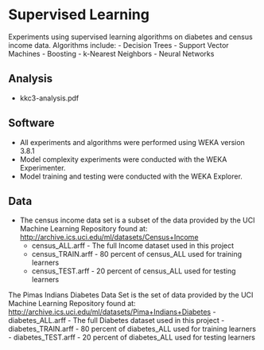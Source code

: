# Supervised Learning
Experiments using supervised learning algorithms on diabetes and census income data. Algorithms include:
	- Decision Trees
	- Support Vector Machines
	- Boosting
	- k-Nearest Neighbors
	- Neural Networks

## Analysis
- kkc3-analysis.pdf

## Software
- All experiments and algorithms were performed using WEKA version 3.8.1
- Model complexity experiments were conducted with the WEKA Experimenter.
- Model training and testing were conducted with the WEKA Explorer.

## Data
- The census income data set is a subset of the data provided by the UCI Machine Learning Repository found at:  http://archive.ics.uci.edu/ml/datasets/Census+Income
	- census_ALL.arff - The full Income dataset used in this project
	- census_TRAIN.arff - 80 percent of census_ALL used for training learners
	- census_TEST.arff - 20 percent of census_ALL used for testing learners

The Pimas Indians Diabetes Data Set is the set of data provided by the UCI Machine Learning Repository found at: http://archive.ics.uci.edu/ml/datasets/Pima+Indians+Diabetes
	- diabetes_ALL.arff - The full Diabetes dataset used in this project
	- diabetes_TRAIN.arff - 80 percent of diabetes_ALL used for training learners
	- diabetes_TEST.arff - 20 percent of diabetes_ALL used for testing learners